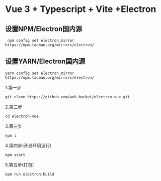 # Vue 3 + Typescript + Vite +Electron

## 设置NPM/Electron国内源

```shell
 npm config set electron_mirror https://npm.taobao.org/mirrors/electron/
```

## 设置YARN/Electron国内源
```shell
yarn config set electron_mirror https://npm.taobao.org/mirrors/electron/
```

1.第一步

```shell
git clone https://github.com/web-bucket/electron-vue.git
```

2.第二步

```shell
cd electron-vue
```

3.第三步

```shell
npm i
```

4.第四步(开发环境运行)

```shell
npm start
```

5.第五步(打包)

```shell
npm run electron:build
```

